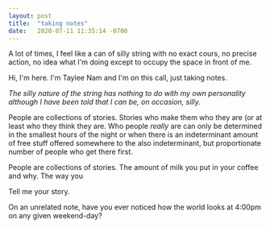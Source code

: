 ```yaml
---
layout: post
title:  "taking notes"
date:   2020-07-11 11:35:14 -0700
---
```


A lot of times, I feel like a can of silly string with no exact cours, no precise action, no idea what I'm doing except to occupy the space in front of me. 

Hi, I'm here. I'm Taylee Nam and I'm on this call, just taking notes. 

*The silly nature of the string has nothing to do with my own personality although I have been told that I can be, on occasion, silly.*

People are collections of stories. Stories who make them who they are (or at least who they think they are. Who people *really* are can only be determined in the smallest hours of the night or when there is an indeterminant amount of free stuff offered somewhere to the  also indeterminant, but proportionate number of people who get there first.

People are collections of stories. The amount of milk you put in your coffee and why. The way you 

Tell me your story.

On an unrelated note, have you ever noticed how the world looks at 4:00pm on any given weekend-day?